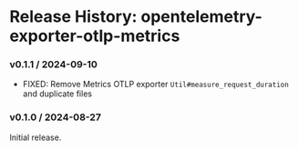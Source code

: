 # Release History: opentelemetry-exporter-otlp-metrics

### v0.1.1 / 2024-09-10

* FIXED: Remove Metrics OTLP exporter `Util#measure_request_duration` and duplicate files

### v0.1.0 / 2024-08-27

Initial release.
